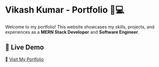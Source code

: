 # Vikash Kumar - Portfolio 🎨💻  

Welcome to my portfolio! This website showcases my skills, projects, and experiences as a **MERN Stack Developer** and **Software Engineer**.  

## 🚀 Live Demo  

🔗 [Visit My Portfolio](https://vikash032002.github.io/vikash-portfolio/) 
